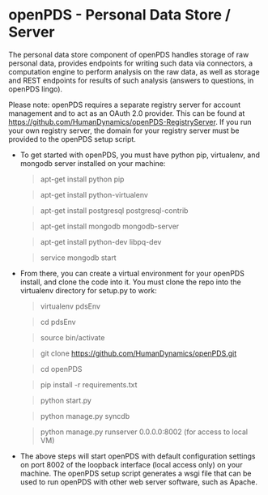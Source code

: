 openPDS - Personal Data Store / Server
======================================

The personal data store component of openPDS handles storage of raw personal data, provides endpoints for writing such data via connectors, a computation engine to perform analysis on the raw data, as well as storage and REST endpoints for results of such analysis (answers to questions, in openPDS lingo).

Please note: openPDS requires a separate registry server for account management and to act as an OAuth 2.0 provider. This can be found at https://github.com/HumanDynamics/openPDS-RegistryServer. If you run your own registry server, the domain for your registry server must be provided to the openPDS setup script. 

* To get started with openPDS, you must have python pip, virtualenv, and mongodb server installed on your machine:

    >apt-get install python pip
    
    >apt-get install python-virtualenv

    >apt-get install postgresql postgresql-contrib
    
    >apt-get install mongodb mongodb-server

    >apt-get install python-dev libpq-dev
    
    >service mongodb start

* From there, you can create a virtual environment for your openPDS install, and clone the code into it. You must clone the repo into the virtualenv directory for setup.py to work:

    >virtualenv pdsEnv
    
    >cd pdsEnv

    >source bin/activate   

    >git clone https://github.com/HumanDynamics/openPDS.git

    > cd openPDS

    >pip install -r requirements.txt

    >python start.py

    >python manage.py syncdb
    
    >python manage.py runserver 0.0.0.0:8002 (for access to local VM)
 
* The above steps will start openPDS with default configuration settings on port 8002 of the loopback interface (local access only) on your machine. The openPDS setup script generates a wsgi file that can be used to run openPDS with other web server software, such as Apache. 
